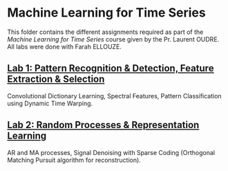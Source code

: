 # Machine Learning for Time Series

This folder contains the different assignments required as part of the *Machine Learning for Time Series* course given by the Pr. Laurent OUDRE. <br>
All labs were done with Farah ELLOUZE.

## [Lab 1: Pattern Recognition & Detection, Feature Extraction & Selection](https://github.com/HalvardBariller/MVA/tree/main/Time_Series/HW1)

Convolutional Dictionary Learning, Spectral Features, Pattern Classification using Dynamic Time Warping.

## [Lab 2: Random Processes & Representation Learning]()

AR and MA processes, Signal Denoising with Sparse Coding (Orthogonal Matching Pursuit algorithm for reconstruction).
